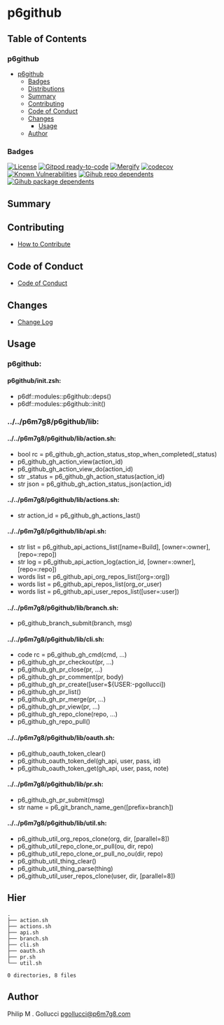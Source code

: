 # p6github

## Table of Contents


### p6github
- [p6github](#p6github)
  - [Badges](#badges)
  - [Distributions](#distributions)
  - [Summary](#summary)
  - [Contributing](#contributing)
  - [Code of Conduct](#code-of-conduct)
  - [Changes](#changes)
    - [Usage](#usage)
  - [Author](#author)

### Badges

[![License](https://img.shields.io/badge/License-Apache%202.0-yellowgreen.svg)](https://opensource.org/licenses/Apache-2.0)
[![Gitpod ready-to-code](https://img.shields.io/badge/Gitpod-ready--to--code-blue?logo=gitpod)](https://gitpod.io/#https://github.com/p6m7g8/p6github)
[![Mergify](https://img.shields.io/endpoint.svg?url=https://gh.mergify.io/badges/p6m7g8/p6github/&style=flat)](https://mergify.io)
[![codecov](https://codecov.io/gh/p6m7g8/p6github/branch/master/graph/badge.svg?token=14Yj1fZbew)](https://codecov.io/gh/p6m7g8/p6github)
[![Known Vulnerabilities](https://snyk.io/test/github/p6m7g8/p6github/badge.svg?targetFile=package.json)](https://snyk.io/test/github/p6m7g8/p6github?targetFile=package.json)
[![Gihub repo dependents](https://badgen.net/github/dependents-repo/p6m7g8/p6github)](https://github.com/p6m7g8/p6github/network/dependents?dependent_type=REPOSITORY)
[![Gihub package dependents](https://badgen.net/github/dependents-pkg/p6m7g8/p6github)](https://github.com/p6m7g8/p6github/network/dependents?dependent_type=PACKAGE)

## Summary

## Contributing

- [How to Contribute](CONTRIBUTING.md)

## Code of Conduct

- [Code of Conduct](https://github.com/p6m7g8/.github/blob/master/CODE_OF_CONDUCT.md)

## Changes

- [Change Log](CHANGELOG.md)

## Usage

### p6github:

#### p6github/init.zsh:

- p6df::modules::p6github::deps()
- p6df::modules::p6github::init()


### ../../p6m7g8/p6github/lib:

#### ../../p6m7g8/p6github/lib/action.sh:

- bool rc = p6_github_gh_action_status_stop_when_completed(_status)
- p6_github_gh_action_view(action_id)
- p6_github_gh_action_view_do(action_id)
- str _status = p6_github_gh_action_status(action_id)
- str json = p6_github_gh_action_status_json(action_id)

#### ../../p6m7g8/p6github/lib/actions.sh:

- str action_id = p6_github_gh_actions_last()

#### ../../p6m7g8/p6github/lib/api.sh:

- str list = p6_github_api_actions_list([name=Build], [owner=:owner], [repo=:repo])
- str log = p6_github_api_action_log(action_id, [owner=:owner], [repo=:repo])
- words list = p6_github_api_org_repos_list([org=:org])
- words list = p6_github_api_repos_list(org_or_user)
- words list = p6_github_api_user_repos_list([user=:user])

#### ../../p6m7g8/p6github/lib/branch.sh:

- p6_github_branch_submit(branch, msg)

#### ../../p6m7g8/p6github/lib/cli.sh:

- code rc = p6_github_gh_cmd(cmd, ...)
- p6_github_gh_pr_checkout(pr, ...)
- p6_github_gh_pr_close(pr, ...)
- p6_github_gh_pr_comment(pr, body)
- p6_github_gh_pr_create([user=${USER:-pgollucci])
- p6_github_gh_pr_list()
- p6_github_gh_pr_merge(pr, ...)
- p6_github_gh_pr_view(pr, ...)
- p6_github_gh_repo_clone(repo, ...)
- p6_github_gh_repo_pull()

#### ../../p6m7g8/p6github/lib/oauth.sh:

- p6_github_oauth_token_clear()
- p6_github_oauth_token_del(gh_api, user, pass, id)
- p6_github_oauth_token_get(gh_api, user, pass, note)

#### ../../p6m7g8/p6github/lib/pr.sh:

- p6_github_gh_pr_submit(msg)
- str name = p6_git_branch_name_gen([prefix=branch])

#### ../../p6m7g8/p6github/lib/util.sh:

- p6_github_util_org_repos_clone(org, dir, [parallel=8])
- p6_github_util_repo_clone_or_pull(ou, dir, repo)
- p6_github_util_repo_clone_or_pull_no_ou(dir, repo)
- p6_github_util_thing_clear()
- p6_github_util_thing_parse(thing)
- p6_github_util_user_repos_clone(user, dir, [parallel=8])



## Hier
```text
.
├── action.sh
├── actions.sh
├── api.sh
├── branch.sh
├── cli.sh
├── oauth.sh
├── pr.sh
└── util.sh

0 directories, 8 files
```
## Author

Philip M . Gollucci <pgollucci@p6m7g8.com>
